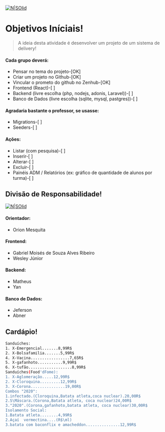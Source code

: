 [![N|SOlid](https://1.bp.blogspot.com/-nGVhzxGtuyM/X0ccRbQb1bI/AAAAAAAAAzA/-fIqsO-6zhEy1Ch9x6cgzpbWZE99_V1tgCLcBGAsYHQ/s305/button_foodd-fome.png)](https://github.com/PI-IESB/P-I)

# Objetivos Iníciais!
> A ideia desta atividade é desenvolver um projeto de um sistema de delivery!
#### Cada grupo deverá: 

- Pensar no tema do projeto-[OK]
- Criar um projeto no Github-[OK]
- Vincular o prometo do github no Zenhub-[OK]
- Frontend (React)-[  ]
- Backend (livre escolha (php, nodejs, adonis, Laravel))-[  ]
- Banco de Dados (livre escolha (sqlite, mysql, pastgres))-[  ]

#### Agradaria bastante o professor, se usasse: 
- Migrations-[  ]
- Seeders-[  ]

#### Ações:
- Listar (com pesquisa)-[  ]
- Inserir-[  ]
- Alterar-[  ]
- Excluir-[  ]
- Painéis ADM / Relatórios (ex: gráfico de quantidade de alunos por turma)-[  ]

## Divisão de Responsabilidade!

[![N|SOlid](https://1.bp.blogspot.com/-HcwDQlNnGRY/X0ckgb2XMEI/AAAAAAAAAzY/nvV52nl6zHA5_RgXHA2FccQO2RLfxrijQCLcBGAsYHQ/s181/button_zenhub.png)](https://app.zenhub.com/workspaces/projeto-pi-5f3e7f9d576e1f00145abd01/board?repos=288999093)

#### Orientador:
- Orion Mesquita
#### Frontend:
- Gabriel Moisés de Souza Alves Ribeiro 
- Wesley Júnior 
#### Backend:
- Matheus
- Yan
#### Banco de Dados:
- Jeferson
- Abner

## Cardápio!

```sh
Sanduíches:
1. X-Emergencial.......8,99R$
2. X-Bolsafamilia.......5,99R$
4. X-Vacina.................7,65R$
5. X-gafanhoto...........9,99R$
6. X-tufão...................8,99R$
Sanduíches(Food'dFome):
1. X-Aglomeração.....12,99R$
2. X-Cloroquina.........12,99R$
3. X-Corona...............19,00R$
Combos "2020":
1.infectado.(Cloroquina,Batata atleta,coca nuclear).20,00R$
2.S\Máscara.(Corona,Batata atleta, coca nuclear)24,00R$
3."2020".(Corona,gafanhoto,batata atleta, coca nuclear)30,00R$
Isolamento Social:
1.Batata atleta........4,99R$
2.Açaí  vermectina....(R$\ml)
3.batata com baconflix e amacheddon...............12,99R$
```
